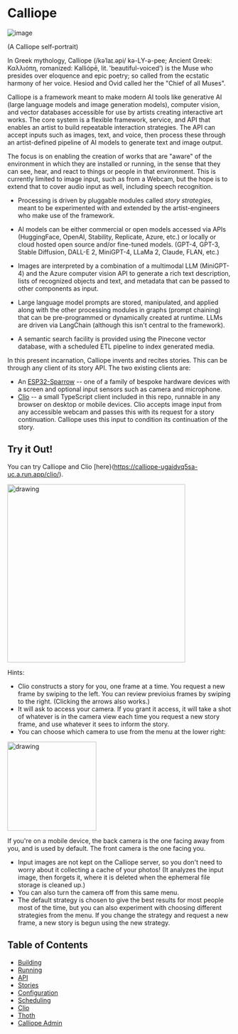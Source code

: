 # Calliope

![image](https://user-images.githubusercontent.com/17924059/209908360-af2a806e-e121-4f39-a988-72c3b73142db.png)

(A Calliope self-portrait)

In Greek mythology, Calliope (/kəˈlaɪ.əpi/ kə-LY-ə-pee; Ancient Greek: Καλλιόπη, romanized: Kalliópē, lit. 'beautiful-voiced') is the Muse who presides over eloquence and epic poetry; so called from the ecstatic harmony of her voice. Hesiod and Ovid called her the "Chief of all Muses".

Calliope is a framework meant to make modern AI tools like generative AI (large language models and image generation models), computer vision, and vector databases accessible for use by artists creating interactive art works. The core system is a flexible framework, service, and API that enables an artist to build repeatable interaction strategies. The API can accept inputs such as images, text, and voice, then process these through an artist-defined pipeline of AI models to generate text and image output.

The focus is on enabling the creation of works that are "aware" of the environment in which they are installed or running, in the sense that they can see, hear, and react to things or people in that environment. This is currently limited to image input, such as from a Webcam, but the hope is to extend that to cover audio input as well, including speech recognition.

* Processing is driven by pluggable modules called _story strategies_, meant to be experimented with and extended by the artist-engineers who make use of the framework.

* AI models can be either commercial or open models accessed via APIs (HuggingFace, OpenAI, Stability, Replicate, Azure, etc.) or locally or cloud hosted open source and/or fine-tuned models. (GPT-4, GPT-3, Stable Diffusion, DALL-E 2, MiniGPT-4, LLaMa 2, Claude, FLAN, etc.)

* Images are interpreted by a combination of a multimodal LLM (MiniGPT-4) and the Azure computer vision API to generate a rich text description, lists of recognized objects and text, and metadata that can be passed to other components as input.

* Large language model prompts are stored, manipulated, and applied along with the other processing modules in graphs (prompt chaining) that can be pre-programmed or dynamically created at runtime.  LLMs are driven via LangChain (although this isn't central to the framework).

* A semantic search facility is provided using the Pinecone vector database, with a scheduled ETL pipeline to index generated media.

In this present incarnation, Calliope invents and recites stories. This can be through any client of
its story API. The two existing clients are:
* An [ESP32-Sparrow](https://github.com/mikalhart/ESP32-Sparrow) -- one of a family of bespoke hardware devices with a screen and optional input sensors such as camera and microphone.
* [Clio](https://github.com/chrisimmel/calliope/tree/main/docs/Clio.md) -- a small TypeScript client included in this repo, runnable in any browser on desktop or mobile devices. Clio accepts image input from any accessible webcam and passes this with its request for a story continuation. Calliope uses this input to condition its continuation of the story.


## Try it Out!
You can try Calliope and Clio [here}(https://calliope-ugaidvq5sa-uc.a.run.app/clio/).

<img src="https://github.com/chrisimmel/calliope/assets/17924059/7e4f77b0-4bbb-4aba-ba42-4914c580b6d1" alt="drawing" height="400"/>


Hints:
* Clio constructs a story for you, one frame at a time. You request a new frame by swiping to the left. You can review previoius frames by swiping to the right. (Clicking the arrows also works.)
* It will ask to access your camera. If you grant it access, it will take a shot of whatever is in the camera view each time you request a new story frame, and use whatever it sees to inform the story.
* You can choose which camera to use from the menu at the lower right:

<img src="https://github.com/chrisimmel/calliope/assets/17924059/bcb62949-0aa9-4470-8801-52b341ab584f" alt="drawing" width="200"/>

If you're on a mobile device, the back camera is the one facing away from you, and is used by default. The front camera is the one facing you.
* Input images are not kept on the Calliope server, so you don't need to worry about it collecting a cache of your photos! (It analyzes the input image, then forgets it, where it is deleted when the ephemeral file storage is cleaned up.)
* You can also turn the camera off from this same menu.
* The default strategy is chosen to give the best results for most people most of the time, but you can also experiment with choosing different strategies from the menu. If you change the strategy and request a new frame, a new story is begun using the new strategy.


## Table of Contents

- [Building](https://github.com/chrisimmel/calliope/tree/main/docs/building.md)
- [Running](https://github.com/chrisimmel/calliope/tree/main/docs/running.md)
- [API](https://github.com/chrisimmel/calliope/tree/main/docs/api.md)
- [Stories](https://github.com/chrisimmel/calliope/tree/main/docs/stories.md)
- [Configuration](https://github.com/chrisimmel/calliope/tree/main/docs/config.md)
- [Scheduling](https://github.com/chrisimmel/calliope/tree/main/docs/scheduling.md)
- [Clio](https://github.com/chrisimmel/calliope/tree/main/docs/Clio.md)
- [Thoth](https://github.com/chrisimmel/calliope/tree/main/docs/Thoth.md)
- [Calliope Admin](https://github.com/chrisimmel/calliope/tree/main/docs/Admin.md)
